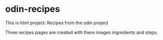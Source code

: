 # odin-recipes

This is html project: Recipes from the odin project

Three recipes pages are created with there images ingredients and steps.
